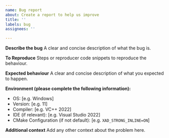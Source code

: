 ```yaml
---
name: Bug report
about: Create a report to help us improve
title: ''
labels: bug
assignees: ''

---
```


**Describe the bug**
A clear and concise description of what the bug is.

**To Reproduce**
Steps or reproducer code snippets to reproduce the behaviour.

**Expected behaviour**
A clear and concise description of what you expected to happen.

**Environment (please complete the following information):**
 - OS: [e.g. Windows]
 - Version: [e.g. 11]
- Compiler: [e.g. VC++ 2022]
- IDE (if relevant): [e.g. Visual Studio 2022]
- CMake Configuration (if not default): [e.g. `XAD_STRONG_INLINE=ON`]

**Additional context**
Add any other context about the problem here.
